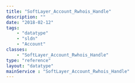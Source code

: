 ```yaml
---
title: "SoftLayer_Account_Rwhois_Handle"
description: ""
date: "2018-02-12"
tags:
    - "datatype"
    - "sldn"
    - "Account"
classes:
    - "SoftLayer_Account_Rwhois_Handle"
type: "reference"
layout: "datatype"
mainService : "SoftLayer_Account_Rwhois_Handle"
---
```

